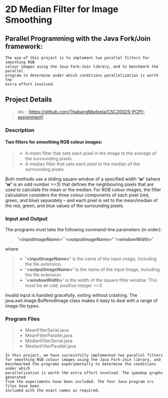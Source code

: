 # 2D Median Filter for Image Smoothing
## Parallel Programming with the Java Fork/Join framework:
    The aim of this project is to implement two parallel filters for smoothing RGB 
    colour images using the Java Fork-Join library, and to benchmark the parallel 
    program to determine under which conditions parallelization is worth the
    extra effort involved.

## Project Details
> `URL:` [https://github.com/ThabangMadzela/CSC2002S-PCP1-assignment]
### Description

#### Two filters for smoothing RGB colour images:
> - A mean filter that sets each pixel in the image to the average of the surrounding pixels.
> - A median filter that sets each pixel to the median of the surrounding pixels.

Both methods use a sliding square window of a specified width **'w'** 
(where **'w'** is an odd number >=3) that defines the neighbouring 
pixels that are used to calculate the mean or the median. 
For RGB colour images, the filter calculation considers the 
three colour components of each pixel (red, green, and blue) 
separately – and each pixel is set to the mean/median of the red, 
green, and blue values of the surrounding pixels.

### Input and Output
The programs must take the following command-line parameters (in order):

> **'\<inputImageName\>' '\<outputImageName\>' '\<windowWidth\>'**

where
> * **'\<inputImageName\>'** is the name of the input image, including the file extension.
> * **'\<outputImageName\>'** is the name of the input image, including the file extension.
> * **'\<windowWidth\>'** is the width of the square filter window. This must be an odd, positive integer >=3.

Invalid input is handled gracefully, exiting without crashing. The java.awt.image.BufferedImage class makes it easy to deal with a range of image file types.

### Program Files

> * MeanFilterSerial.java
> * MeanFilterParallel.java
> * MedianFilterSerial.java
> * MedianFilterParallel.java

    In this project, we have successfully implemented two parallel filters 
    for smoothing RGB colour images using the Java Fork-Join library, and 
    benchmarked the programs experimentally to determine the conditions under which 
    parallelization is worth the extra effort involved. The speedup graphs generated 
    from the experiments have been included. The four Java program src files have been 
    included with the exact names as required.

